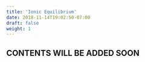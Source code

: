 ```yaml
---
title: 'Ionic Equilibrium'
date: 2018-11-14T19:02:50-07:00
draft: false
weight: 1
---
```


## CONTENTS WILL BE ADDED SOON